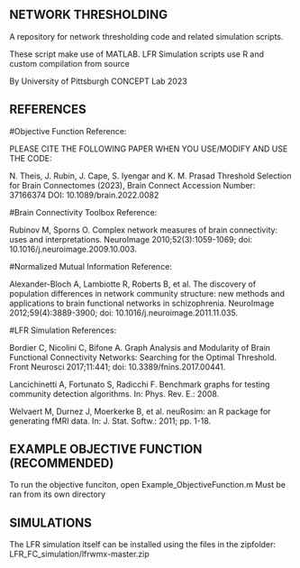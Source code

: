 ## NETWORK THRESHOLDING
A repository for network thresholding code and related simulation scripts.

These script make use of MATLAB. 
LFR Simulation scripts use R and custom compilation from source

By University of Pittsburgh CONCEPT Lab 2023



## REFERENCES
#Objective Function Reference:

PLEASE CITE THE FOLLOWING PAPER WHEN YOU USE/MODIFY AND USE THE CODE:

N. Theis, J. Rubin, J. Cape, S. Iyengar and K. M. Prasad Threshold Selection for Brain Connectomes (2023), Brain Connect Accession Number: 37166374 DOI: 10.1089/brain.2022.0082

#Brain Connectivity Toolbox Reference:

Rubinov M, Sporns O. Complex network measures of brain connectivity: uses and interpretations. NeuroImage 2010;52(3):1059-1069; doi: 10.1016/j.neuroimage.2009.10.003. 

#Normalized Mutual Information Reference:

Alexander-Bloch A, Lambiotte R, Roberts B, et al. The discovery of population differences in network community structure: new methods and applications to brain functional networks in schizophrenia. NeuroImage 2012;59(4):3889-3900; doi: 10.1016/j.neuroimage.2011.11.035. 

#LFR Simulation References:

Bordier C, Nicolini C, Bifone A. Graph Analysis and Modularity of Brain Functional Connectivity Networks: Searching for the Optimal Threshold. Front Neurosci 2017;11:441; doi: 10.3389/fnins.2017.00441. 

Lancichinetti A, Fortunato S, Radicchi F. Benchmark graphs for testing community detection algorithms. In: Phys. Rev. E.: 2008. 

Welvaert M, Durnez J, Moerkerke B, et al. neuRosim: an R package for generating fMRI data. In: J. Stat. Softw.: 2011; pp. 1-18. 



## EXAMPLE OBJECTIVE FUNCTION (RECOMMENDED)
To run the objective funciton, open Example_ObjectiveFunction.m
Must be ran from its own directory



## SIMULATIONS
The LFR simulation itself can be installed using the files in the zipfolder:
LFR_FC_simulation/lfrwmx-master.zip


